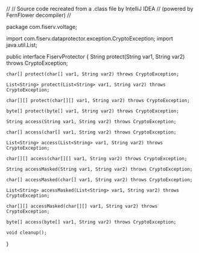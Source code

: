 //
// Source code recreated from a .class file by IntelliJ IDEA
// (powered by FernFlower decompiler)
//

package com.fiserv.voltage;

import com.fiserv.dataprotector.exception.CryptoException;
import java.util.List;

public interface FiservProtector {
    String protect(String var1, String var2) throws CryptoException;

    char[] protect(char[] var1, String var2) throws CryptoException;

    List<String> protect(List<String> var1, String var2) throws CryptoException;

    char[][] protect(char[][] var1, String var2) throws CryptoException;

    byte[] protect(byte[] var1, String var2) throws CryptoException;

    String access(String var1, String var2) throws CryptoException;

    char[] access(char[] var1, String var2) throws CryptoException;

    List<String> access(List<String> var1, String var2) throws CryptoException;

    char[][] access(char[][] var1, String var2) throws CryptoException;

    String accessMasked(String var1, String var2) throws CryptoException;

    char[] accessMasked(char[] var1, String var2) throws CryptoException;

    List<String> accessMasked(List<String> var1, String var2) throws CryptoException;

    char[][] accessMasked(char[][] var1, String var2) throws CryptoException;

    byte[] access(byte[] var1, String var2) throws CryptoException;

    void cleanup();
}
